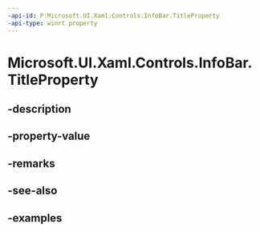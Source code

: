 ```yaml
---
-api-id: P:Microsoft.UI.Xaml.Controls.InfoBar.TitleProperty
-api-type: winrt property
---
```


# Microsoft.UI.Xaml.Controls.InfoBar.TitleProperty

<!--
public static Windows.UI.Xaml.DependencyProperty TitleProperty { get; }
-->


## -description

## -property-value

## -remarks

## -see-also

## -examples


